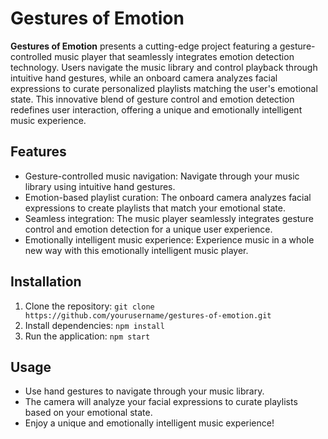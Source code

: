 # Gestures of Emotion

**Gestures of Emotion** presents a cutting-edge project featuring a gesture-controlled music player that seamlessly integrates emotion detection technology. Users navigate the music library and control playback through intuitive hand gestures, while an onboard camera analyzes facial expressions to curate personalized playlists matching the user's emotional state. This innovative blend of gesture control and emotion detection redefines user interaction, offering a unique and emotionally intelligent music experience.

## Features

- Gesture-controlled music navigation: Navigate through your music library using intuitive hand gestures.
- Emotion-based playlist curation: The onboard camera analyzes facial expressions to create playlists that match your emotional state.
- Seamless integration: The music player seamlessly integrates gesture control and emotion detection for a unique user experience.
- Emotionally intelligent music experience: Experience music in a whole new way with this emotionally intelligent music player.

## Installation

1. Clone the repository: `git clone https://github.com/yourusername/gestures-of-emotion.git`
2. Install dependencies: `npm install`
3. Run the application: `npm start`

## Usage

- Use hand gestures to navigate through your music library.
- The camera will analyze your facial expressions to curate playlists based on your emotional state.
- Enjoy a unique and emotionally intelligent music experience!
